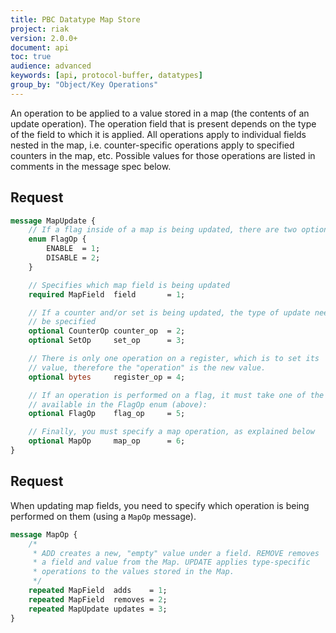 ```yaml
---
title: PBC Datatype Map Store
project: riak
version: 2.0.0+
document: api
toc: true
audience: advanced
keywords: [api, protocol-buffer, datatypes]
group_by: "Object/Key Operations"
---
```


An operation to be applied to a value stored in a map (the contents of an update operation). The operation field that is present depends on the type of the field to which it is applied. All operations apply to individual fields nested in the map, i.e. counter-specific operations apply to specified counters in the map, etc. Possible values for those operations are listed in comments in the message spec below.

## Request

```protobuf
message MapUpdate {
    // If a flag inside of a map is being updated, there are two options:
    enum FlagOp {
        ENABLE  = 1;
        DISABLE = 2;
    }

    // Specifies which map field is being updated
    required MapField  field       = 1;

    // If a counter and/or set is being updated, the type of update needs to
    // be specified
    optional CounterOp counter_op  = 2;
    optional SetOp     set_op      = 3;

    // There is only one operation on a register, which is to set its
    // value, therefore the "operation" is the new value.
    optional bytes     register_op = 4;

    // If an operation is performed on a flag, it must take one of the values
    // available in the FlagOp enum (above):
    optional FlagOp    flag_op     = 5;

    // Finally, you must specify a map operation, as explained below
    optional MapOp     map_op      = 6;
}
```

## Request

When updating map fields, you need to specify which operation is being performed on them (using a `MapOp` message).

```protobuf
message MapOp {
    /*
     * ADD creates a new, "empty" value under a field. REMOVE removes
     * a field and value from the Map. UPDATE applies type-specific
     * operations to the values stored in the Map.
     */
    repeated MapField  adds    = 1;
    repeated MapField  removes = 2;
    repeated MapUpdate updates = 3;
}
```
